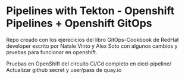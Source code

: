 # Pipelines with Tekton - Openshift Pipelines +  Openshift GitOps

Repo creado con los ejerecicios del libro GitOps-Cookbook de RedHat developer escrito por Natale Vinto y Alex Soto 
con algunos cambios y pruebas para funcionar en openshift.

Pruebas en OpenShift del circuito Ci/Cd completo  en cicd-pipeline/
Actualizar github secret y user/pass de quay.io